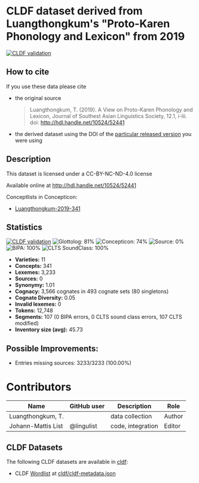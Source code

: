 # CLDF dataset derived from Luangthongkum's "Proto-Karen Phonology and Lexicon" from 2019

[![CLDF validation](https://github.com/lexibank/luangthongkumkaren/workflows/CLDF-validation/badge.svg)](https://github.com/lexibank/luangthongkumkaren/actions?query=workflow%3ACLDF-validation)

## How to cite

If you use these data please cite
- the original source
  > Luangthongkum, T. (2019). A View on Proto-Karen Phonology and Lexicon, Journal of Southest Asian Linguistics Society, 12.1, i-lii. doi: http://hdl.handle.net/10524/52441
- the derived dataset using the DOI of the [particular released version](../../releases/) you were using

## Description


This dataset is licensed under a CC-BY-NC-ND-4.0 license

Available online at http://hdl.handle.net/10524/52441


Conceptlists in Concepticon:
- [Luangthongkum-2019-341](https://concepticon.clld.org/contributions/Luangthongkum-2019-341)
## Statistics


[![CLDF validation](https://github.com/lexibank/luangthongkumkaren/workflows/CLDF-validation/badge.svg)](https://github.com/lexibank/luangthongkumkaren/actions?query=workflow%3ACLDF-validation)
![Glottolog: 81%](https://img.shields.io/badge/Glottolog-81%25-yellowgreen.svg "Glottolog: 81%")
![Concepticon: 74%](https://img.shields.io/badge/Concepticon-74%25-yellow.svg "Concepticon: 74%")
![Source: 0%](https://img.shields.io/badge/Source-0%25-red.svg "Source: 0%")
![BIPA: 100%](https://img.shields.io/badge/BIPA-100%25-brightgreen.svg "BIPA: 100%")
![CLTS SoundClass: 100%](https://img.shields.io/badge/CLTS%20SoundClass-100%25-brightgreen.svg "CLTS SoundClass: 100%")

- **Varieties:** 11
- **Concepts:** 341
- **Lexemes:** 3,233
- **Sources:** 0
- **Synonymy:** 1.01
- **Cognacy:** 3,566 cognates in 493 cognate sets (80 singletons)
- **Cognate Diversity:** 0.05
- **Invalid lexemes:** 0
- **Tokens:** 12,748
- **Segments:** 107 (0 BIPA errors, 0 CLTS sound class errors, 107 CLTS modified)
- **Inventory size (avg):** 45.73

## Possible Improvements:



- Entries missing sources: 3233/3233 (100.00%)

# Contributors

Name | GitHub user | Description | Role
 --- | --- | --- | --- 
Luangthongkum, T. | | data collection | Author
Johann-Mattis List | @lingulist | code, integration | Editor




## CLDF Datasets

The following CLDF datasets are available in [cldf](cldf):

- CLDF [Wordlist](https://github.com/cldf/cldf/tree/master/modules/Wordlist) at [cldf/cldf-metadata.json](cldf/cldf-metadata.json)